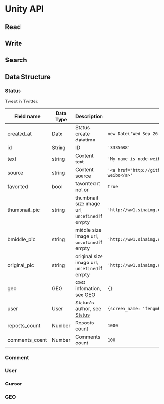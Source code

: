 # Unity API

## Read

## Write

## Search

## Data Structure

### Status

Tweet in Twitter.

|Field name|Data Type|Description|Demo|
|----------|---------|-----------|----|
|created_at|Date|Status create datetime|`new Date('Wed Sep 26 2012 19:18:39 GMT+0800 (CST)')`|
|id|String|ID|`'3335688'`|
|text|string|Content text|`'My name is node-weibo api.'`|
|source|string|Content source|`'<a href="http://github.com/fengmk2/node-weibo">node-weibo</a>'`|
|favorited|bool|favorited it not or|`true`|
|thumbnail_pic|string|thumbnail size image url, `undefined` if empty|`'http://ww1.sinaimg.cn/thumbnail/61e63796gw1dx9o35biuwj.jpg'`|
|bmiddle_pic|string|middle size image url, `undefined` if empty|`'http://ww1.sinaimg.cn/bmiddle/61e63796gw1dx9o35biuwj.jpg'`|
|original_pic|string|original size image url, `undefined` if empty|`'http://ww1.sinaimg.cn/large/61e63796gw1dx9o35biuwj.jpg'`|
|geo|GEO|GEO infomation, see [GEO](#geo)|`{}`|
|user|User|Status's author, see [Status](#status) |`{screen_name: 'fengmk2', ...}`|
|reposts_count|Number|Reposts count|`1000`|
|comments_count|Number|Comments count|`100`|

### Comment

### User

### Cursor

### GEO
